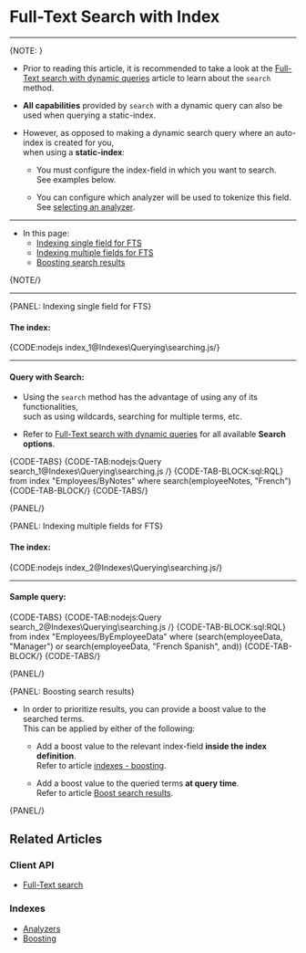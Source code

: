 # Full-Text Search with Index
---

{NOTE: }

* Prior to reading this article, it is recommended to take a look at the 
  [Full-Text search with dynamic queries](../../client-api/session/querying/text-search/full-text-search) 
  article to learn about the `search` method.  

* **All capabilities** provided by `search` with a dynamic query can also be used when querying a static-index.

* However, as opposed to making a dynamic search query where an auto-index is created for you,  
  when using a **static-index**:  

    * You must configure the index-field in which you want to search.  
      See examples below.  
      
    * You can configure which analyzer will be used to tokenize this field.  
      See [selecting an analyzer](../../indexes/using-analyzers#selecting-an-analyzer-for-a-field).    

---

* In this page:
  * [Indexing single field for FTS](../../indexes/querying/searching#indexing-single-field-for-fts)
  * [Indexing multiple fields for FTS](../../indexes/querying/searching#indexing-multiple-fields-for-fts)
  * [Boosting search results](../../indexes/querying/searching#boosting-search-results)

{NOTE/}

---

{PANEL: Indexing single field for FTS}

#### The index:

{CODE:nodejs index_1@Indexes\Querying\searching.js/}

---

#### Query with Search:

* Using the `search` method has the advantage of using any of its functionalities,  
  such as using wildcards, searching for multiple terms, etc.  

* Refer to [Full-Text search with dynamic queries](../../client-api/session/querying/text-search/full-text-search) for all available **Search options**.

{CODE-TABS}
{CODE-TAB:nodejs:Query search_1@Indexes\Querying\searching.js /}
{CODE-TAB-BLOCK:sql:RQL}
from index "Employees/ByNotes"
where search(employeeNotes, "French")
{CODE-TAB-BLOCK/}
{CODE-TABS/}

{PANEL/}

{PANEL: Indexing multiple fields for FTS}

#### The index:

{CODE:nodejs index_2@Indexes\Querying\searching.js/}

---

#### Sample query:

{CODE-TABS}
{CODE-TAB:nodejs:Query search_2@Indexes\Querying\searching.js /}
{CODE-TAB-BLOCK:sql:RQL}
from index "Employees/ByEmployeeData"
where (search(employeeData, "Manager") or search(employeeData, "French Spanish", and))
{CODE-TAB-BLOCK/}
{CODE-TABS/}

{PANEL/}

{PANEL: Boosting search results}

* In order to prioritize results, you can provide a boost value to the searched terms.  
  This can be applied by either of the following:

  * Add a boost value to the relevant index-field **inside the index definition**.  
    Refer to article [indexes - boosting](../../indexes/boosting).

  * Add a boost value to the queried terms **at query time**.  
    Refer to article [Boost search results](../../client-api/session/querying/text-search/boost-search-results).

{PANEL/}

## Related Articles

### Client API

- [Full-Text search](../../client-api/session/querying/text-search/full-text-search)

### Indexes

- [Analyzers](../../indexes/using-analyzers)
- [Boosting](../../indexes/boosting)
